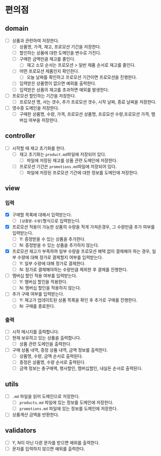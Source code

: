 # 편의점

## domain

- [ ] 상품과 관련하여 저장한다.
    - [ ] 상품명, 가격, 재고, 프로모션 기간을 저장한다.
    - [ ] 할인하는 상품에 대한 도메인을 변수로 가진다.
    - [ ] 구매한 금액만큼 재고를 줄인다.
        - [ ] 재고 소모 순서는 프로모션 > 일반 제품 순서로 재고를 줄인다.
    - [ ] 어떤 프로모션 제품인지 확인한다.
        - [ ] 오늘 날짜를 확인하고 프로모션 기간이면 프로모션을 진행한다.
    - [ ] 입력받은 상품명이 없으면 예외를 출력한다.
    - [ ] 입력받은 상품의 재고를 초과하면 예외를 발생한다.
- [ ] 프로모션 할인하는 기간을 저장한다.
    - [ ] 프로모션 명, 사는 갯수, 추가 프로모션 갯수, 시작 날짜, 종료 날짜을 저장한다.
- [ ] 영수증 도메인을 저장한다.
    - [ ] 구매한 상품명, 수량, 가격, 프로모션 상품명, 프로모션 수량,프로모션 가격, 멤버십 여부을 저장한다.

## controller

- [ ] 시작할 때 재고 초기화를 한다.
    - [ ] 재고 초기화는 `product.md`파일에 저장되어 있다.
        - [ ] 파일에 저장된 재고를 상품 관련 도메인에 저장한다.
    - [ ] 프로모션 기간은 `promotions.md`파일에 저장되어 있다.
        - [ ] 파일에 저장된 프로모션 기간에 대한 정보를 도메인에 저장한다.

## view

### 입력

- [x] 구매할 목록에 대해서 입력받는다.
    - [ ] `[상품명-수량]`형식으로 입력받는다.
- [x] 프로모션 적용이 가능한 상품의 수량을 적게 가져온경우, 그 수량만큼 추가 여부를 입력받는다.
    - [ ] Y: 증정받을 수 있는 상품을 추가한다.
    - [ ] N: 증정받을 수 있는 상품을 추가하지 않는다.
- [x] 프로모션 재고가 부족하여 일부 수량을 프로모션 해택 없이 결제해야 하는 경우, 일부 수량에 대해 정가로 결제할지 여부를 입력받는다.
    - [ ] Y: 일부 수량에 대해 정가로 결제한다.
    - [ ] N: 정가로 결제해야하는 수량만큼 제외한 후 결제를 진행한다.
- [ ] 멤버십 할인 적용 여부를 입력받는다.
    - [ ] Y: 멤버십 할인을 적용한다.
    - [ ] N: 멤버십 할인을 적용하지 않는다.
- [ ] 추가 구매 여부를 입력받는다.
    - [ ] Y: 재고가 업데이트된 상품 목록을 확인 후 추가로 구매를 진행한다.
    - [ ] N: 구매를 종료한다.

### 출력

- [ ] 시작 메시지를 출력합니다.
- [ ] 현재 보유하고 있는 상품을 출력합니다.
    - [ ] 상품 관련 도메인을 출력한다.
- [ ] 구매 상품 내역, 증정 상품 내역, 금액 정보를 출력한다.
    - [ ] 상품명, 수량, 금액 순서로 출력된다.
    - [ ] 증정은 상품명, 수량 순서로 출력된다.
    - [ ] 금액 정보는 총구매액, 행사할인, 멤버십할인, 내실돈 순서로 출력된다.

## utils

- [ ] `.md` 파일을 읽어 도메인으로 저장한다.
    - [ ] `products.md` 파일에 있는 정보를 도메인에 저장한다.
    - [ ] `promotions.md` 파일에 있는 정보를 도메인에 저장한다.
- [ ] 상품계산 금액을 반환한다.

## validators

- [ ] Y, N이 아닌 다른 문자를 받으면 예외를 출력한다.
- [ ] 문자를 입력하지 않으면 예외를 출력한다.
